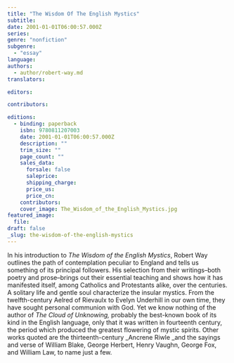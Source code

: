 ```yaml
---
title: "The Wisdom Of The English Mystics"
subtitle:
date: 2001-01-01T06:00:57.000Z
series:
genre: "nonfiction"
subgenre:
  - "essay"
language:
authors:
  - author/robert-way.md
translators:

editors:

contributors:

editions:
  - binding: paperback
    isbn: 9780811207003
    date: 2001-01-01T06:00:57.000Z
    description: ""
    trim_size: ""
    page_count: ""
    sales_data:
      forsale: false
      saleprice:
      shipping_charge:
      price_us:
      price_cn:
    contributors:
    cover_image: The_Wisdom_of_the_English_Mystics.jpg
featured_image:
  file:
draft: false
_slug: the-wisdom-of-the-english-mystics
---
```


In his introduction to _The Wisdom of the English Mystics_, Robert Way outlines the path of contemplation peculiar to England and tells us something of its principal followers. His selection from their writings–both poetry and prose–brings out their essential teaching and shows how it has manifested itself, among Catholics and Protestants alike, over the centuries. A solitary life and gentle soul characterize the insular mystics. From the twelfth-century Aelred of Rievaulx to Evelyn Underhill in our own time, they have sought personal communion with God. Yet we know nothing of the author of _The Cloud of Unknowing,_ probably the best-known book of its kind in the English language, only that it was written in fourteenth century, the period which produced the greatest flowering of mystic spirits. Other works quoted are the thirteenth-century _Ancrene Riwle _and the sayings and verse of William Blake, George Herbert, Henry Vaughn, George Fox, and William Law, to name just a few.

